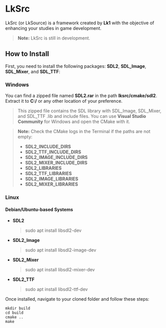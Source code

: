# LkSrc

LkSrc (or LkSource) is a framework created by **Lk1** with the objective of enhancing your studies in game development.

> **Note:** LkSrc is still in development.

## How to Install

First, you need to install the following packages: **SDL2**, **SDL_Image**, **SDL_Mixer**, and **SDL_TTF**:

### Windows

You can find a zipped file named **SDL2.rar** in the path **lksrc/cmake/sdl2**. Extract it to **C:/** or any other location of your preference.
> This zipped file contains the SDL library with SDL_Image, SDL_Mixer, and SDL_TTF .lib and include files.
You can use **Visual Studio Community** for Windows and open the CMake with it.

> **Note:** Check the CMake logs in the Terminal if the paths are not empty:
> - **SDL2_INCLUDE_DIRS**
> - **SDL2_TTF_INCLUDE_DIRS**
> - **SDL2_IMAGE_INCLUDE_DIRS**
> - **SDL2_MIXER_INCLUDE_DIRS**
> - **SDL2_LIBRARIES**
> - **SDL2_TTF_LIBRARIES**
> - **SDL2_IMAGE_LIBRARIES**
> - **SDL2_MIXER_LIBRARIES**

### Linux

#### Debian/Ubuntu-based Systems

- **SDL2**
  > sudo apt install libsdl2-dev
- **SDL2_Image**
  > sudo apt install libsdl2-image-dev
- **SDL2_Mixer**
  > sudo apt install libsdl2-mixer-dev
- **SDL2_TTF**
  > sudo apt install libsdl2-ttf-dev

Once installed, navigate to your cloned folder and follow these steps:
```shell
mkdir build
cd build
cmake ..
make
